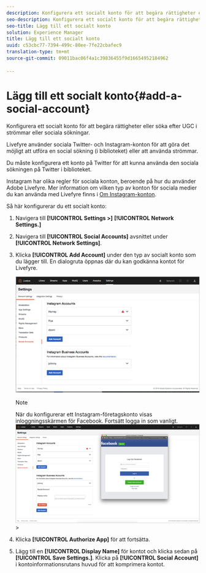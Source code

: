 ```yaml
---
description: Konfigurera ett socialt konto för att begära rättigheter eller söka efter UGC i strömmar eller sociala sökningar.
seo-description: Konfigurera ett socialt konto för att begära rättigheter eller söka efter UGC i strömmar eller sociala sökningar.
seo-title: Lägg till ett socialt konto
solution: Experience Manager
title: Lägg till ett socialt konto
uuid: c53cbc77-7394-499c-80ee-7fe22cbafec9
translation-type: tm+mt
source-git-commit: 09011bac06f4a1c39836455f9d16654952184962

---
```



# Lägg till ett socialt konto{#add-a-social-account}

Konfigurera ett socialt konto för att begära rättigheter eller söka efter UGC i strömmar eller sociala sökningar.

Livefyre använder sociala Twitter- och Instagram-konton för att göra det möjligt att utföra en social sökning (i biblioteket) eller att använda strömmar.

Du måste konfigurera ett konto på Twitter för att kunna använda den sociala sökningen på Twitter i biblioteket.

Instagram har olika regler för sociala konton, beroende på hur du använder Adobe Livefyre. Mer information om vilken typ av konton för sociala medier du kan använda med Livefyre finns i [Om Instagram-konton](/help/using/c-users-creating-accounts-with-studio-access/t-configure-social-accout-instagram/c-about-instagram-accounts.md#c_about_instagram_accounts).

Så här konfigurerar du ett socialt konto:

1. Navigera till **[!UICONTROL Settings >]** **[!UICONTROL Network Settings.]**
1. Navigera till **[!UICONTROL Social Accounts]** avsnittet under **[!UICONTROL Network Settings]**.
1. Klicka **[!UICONTROL Add Account]** under den typ av socialt konto som du lägger till. En dialogruta öppnas där du kan godkänna kontot för Livefyre.

   ![](assets/i_settings_social_insta.png)

   >[!NOTE]
   >
   >När du konfigurerar ett Instagram-företagskonto visas inloggningsskärmen för Facebook. Fortsätt logga in som vanligt.  ![](assets/i_insta_biz_facebook_dialog.png) >

1. Klicka **[!UICONTROL Authorize App]** för att fortsätta.
1. Lägg till en **[!UICONTROL Display Name]** för kontot och klicka sedan på **[!UICONTROL Save Settings.]**. Klicka på **[!UICONTROL Social Account]** i kontoinformationsrutans huvud för att komprimera kontot.
